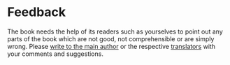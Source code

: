 # Feedback

The book needs the help of its readers such as yourselves to point out any parts of the book which are not good, not comprehensible or are simply wrong. Please [write to the main author](https://github.com/amarouter/bir-tutam-python/tree/8c2d9103a3dcb0368e186be5693f839fe50df14b/%7B%7B%20book.contactUrl%20%7D%7D) or the respective [translators](translations.md#translations) with your comments and suggestions.

